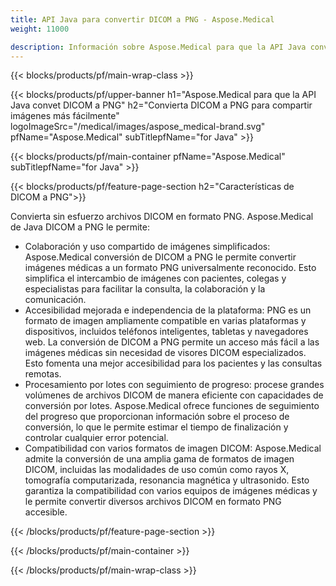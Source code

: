 ```yaml
---
title: API Java para convertir DICOM a PNG - Aspose.Medical
weight: 11000

description: Información sobre Aspose.Medical para que la API Java convierta DICOM a PNG
---
```


{{< blocks/products/pf/main-wrap-class >}}

{{< blocks/products/pf/upper-banner h1="Aspose.Medical para que la API Java convet DICOM a PNG" h2="Convierta DICOM a PNG para compartir imágenes más fácilmente" logoImageSrc="/medical/images/aspose_medical-brand.svg" pfName="Aspose.Medical" subTitlepfName="for Java" >}}

{{< blocks/products/pf/main-container pfName="Aspose.Medical" subTitlepfName="for Java" >}}

{{< blocks/products/pf/feature-page-section h2="Características de DICOM a PNG">}}

<p>Convierta sin esfuerzo archivos DICOM en formato PNG. Aspose.Medical de Java DICOM a PNG le permite:</p>

<ul>
<li>Colaboración y uso compartido de imágenes simplificados: Aspose.Medical conversión de DICOM a PNG le permite convertir imágenes médicas a un formato PNG universalmente reconocido. Esto simplifica el intercambio de imágenes con pacientes, colegas y especialistas para facilitar la consulta, la colaboración y la comunicación.</li>
<li>Accesibilidad mejorada e independencia de la plataforma: PNG es un formato de imagen ampliamente compatible en varias plataformas y dispositivos, incluidos teléfonos inteligentes, tabletas y navegadores web. La conversión de DICOM a PNG permite un acceso más fácil a las imágenes médicas sin necesidad de visores DICOM especializados. Esto fomenta una mejor accesibilidad para los pacientes y las consultas remotas.</li>
<li>Procesamiento por lotes con seguimiento de progreso: procese grandes volúmenes de archivos DICOM de manera eficiente con capacidades de conversión por lotes. Aspose.Medical ofrece funciones de seguimiento del progreso que proporcionan información sobre el proceso de conversión, lo que le permite estimar el tiempo de finalización y controlar cualquier error potencial.</li>
<li>Compatibilidad con varios formatos de imagen DICOM: Aspose.Medical admite la conversión de una amplia gama de formatos de imagen DICOM, incluidas las modalidades de uso común como rayos X, tomografía computarizada, resonancia magnética y ultrasonido. Esto garantiza la compatibilidad con varios equipos de imágenes médicas y le permite convertir diversos archivos DICOM en formato PNG accesible.</li>
</ul>

{{< /blocks/products/pf/feature-page-section >}}

{{< /blocks/products/pf/main-container >}}

{{< /blocks/products/pf/main-wrap-class >}}